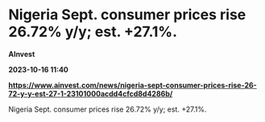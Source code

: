 # Nigeria Sept. consumer prices rise 26.72% y/y; est. +27.1%.
**AInvest**

**2023-10-16 11:40**

**https://www.ainvest.com/news/nigeria-sept-consumer-prices-rise-26-72-y-y-est-27-1-23101000acdd4cfcd8d4286b/**

Nigeria Sept. consumer prices rise 26.72% y/y; est. +27.1%.